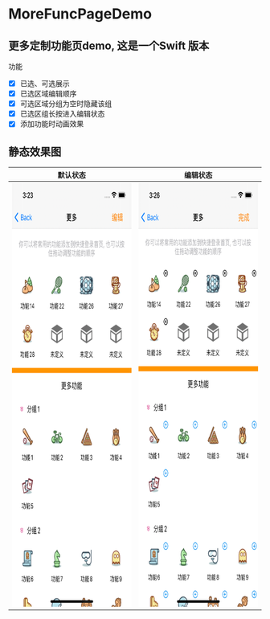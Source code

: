 # MoreFuncPageDemo

## 更多定制功能页demo, 这是一个Swift 版本

功能

- [x] 已选、可选展示  
- [x] 已选区域编辑顺序  
- [x] 可选区域分组为空时隐藏该组  
- [x] 已选区组长按进入编辑状态
- [x] 添加功能时动画效果

## 静态效果图

|   默认状态    |   编辑状态    |
|:------------:|:------------:|
| <img src="https://github.com/ShenYj/MoreFuncPageDemo/blob/main/screenshot/default.png?raw=true" width="390" height="844"/> | <img src="https://github.com/ShenYj/MoreFuncPageDemo/blob/main/screenshot/editing.png?raw=true" width="390" height="844"/> |
